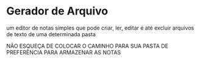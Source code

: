 # Gerador de Arquivo

um editor de notas simples que pode criar, ler, editar e até excluir arquivos de texto de uma determinada pasta

NÃO ESQUEÇA DE COLOCAR O CAMINHO PARA SUA PASTA DE PREFERÊNCIA PARA ARMAZENAR AS NOTAS 
